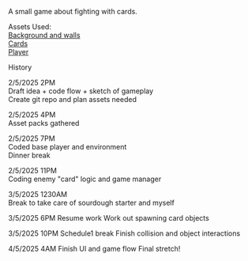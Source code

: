 A small game about fighting with cards.  
  
Assets Used:  
[Background and walls](https://exceptrea.itch.io/laboratory-tileset-revamped-lite)  
[Cards](https://treemolo.itch.io/card-decks)  
[Player](https://rvros.itch.io/animated-pixel-hero)  
  
History  
  
2/5/2025 2PM  
Draft idea + code flow + sketch of gameplay  
Create git repo and plan assets needed

2/5/2025 4PM  
Asset packs gathered

2/5/2025 7PM  
Coded base player and environment  
Dinner break

2/5/2025 11PM  
Coding enemy "card" logic and game manager  

3/5/2025 1230AM  
Break to take care of sourdough starter and myself  

3/5/2025 6PM
Resume work
Work out spawning card objects

3/5/2025 10PM
Schedule1 break
Finish collision and object interactions

4/5/2025 4AM
Finish UI and game flow
Final stretch!
